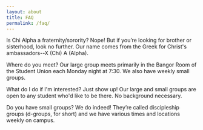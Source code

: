 ```yaml
---
layout: about
title: FAQ
permalink: /faq/
---
```


Is Chi Alpha a fraternity/sorority?
Nope! But if you’re looking for brother or sisterhood, look no further. Our name comes from the Greek for Christ's ambassadors--X (Chi) A (Alpha).

Where do you meet?
Our large group meets primarily in the Bangor Room of the Student Union each Monday night at 7:30. We also have weekly small groups. 

What do I do if I'm interested?
Just show up! Our large and small groups are open to any student who'd like to be there. No background necessary.

Do you have small groups?
We do indeed! They’re called discipleship groups (d-groups, for short) and we have various times and locations weekly on campus. 
